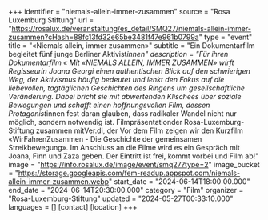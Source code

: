 +++
identifier = "niemals-allein-immer-zusammen"
source = "Rosa Luxemburg Stiftung"
url = "https://rosalux.de/veranstaltung/es_detail/SMQ27/niemals-allein-immer-zusammen?cHash=88fc13fd32e65be3481f47e961b0799a"
type = "event"
title = "«Niemals allein, immer zusammen»"
subtitle = "Ein Dokumentarfilm begleitet fünf junge Berliner Aktivist*innen"
description = "Für ihren Dokumentarfilm «
Mit «NIEMALS ALLEIN, IMMER ZUSAMMEN» wirft Regisseurin Joana Georgi einen authentischen Blick auf den schwierigen Weg, der Aktivismus häufig bedeutet und lenkt den Fokus auf die liebevollen, tagtäglichen Geschichten des Ringens um gesellschaftliche Veränderung. Dabei bricht sie mit abwertenden Klischees über soziale Bewegungen und schafft einen hoffnungsvollen Film, dessen Protagonist*innen fest daran glauben, dass radikaler Wandel nicht nur möglich, sondern notwendig ist.
Filmpräsentationder Rosa-Luxemburg-Stiftung zusammen mitVer.di, der 
Vor dem Film zeigen wir den Kurzfilm «WirFahrenZusammen - Die Geschichte der gemeinsamen Streikbewegung». Im Anschluss an die Filme wird es ein Gespräch mit Joana, Finn und Zaza geben.
Der Eintritt ist frei, kommt vorbei und Film ab!"
image = "https://info.rosalux.de/image/event/smq27?type=2"
image_bucket = "https://storage.googleapis.com/fem-readup.appspot.com/niemals-allein-immer-zusammen.webp"
start_date = "2024-06-14T18:00:00.000"
end_date = "2024-06-14T20:30:00.000"
category = "Film"
organizer = "Rosa-Luxemburg-Stiftung"
updated = "2024-05-27T00:33:10.000"
languages = []
[contact]
[location]
+++